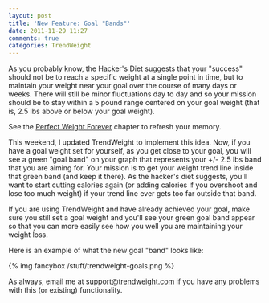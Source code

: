 ```yaml
---
layout: post
title: 'New Feature: Goal "Bands"'
date: 2011-11-29 11:27
comments: true
categories: TrendWeight
---
```


As you probably know, the Hacker's Diet suggests that your "success" should not be to reach a specific weight at a single point in time, but to maintain your weight near your goal over the course of many days or weeks. There will still be minor fluctuations day to day and so your mission should be to stay within a 5 pound range centered on your goal weight (that is, 2.5 lbs above or below your goal weight).

See the [Perfect Weight Forever](http://www.fourmilab.ch/hackdiet/e4/forever.html) chapter to refresh your memory.

This weekend, I updated TrendWeight to implement this idea.  Now, if you have a goal weight set for yourself, as you get close to your goal, you will see a green "goal band" on your graph that represents your +/- 2.5 lbs band that you are aiming for.  Your mission is to get your weight trend line inside that green band (and keep it there).  As the hacker's diet suggests, you'll want to start cutting calories again (or adding calories if you overshoot and lose too much weight) if your trend line ever gets too far outside that band.

If you are using TrendWeight and have already achieved your goal, make sure you still set a goal weight and you'll see your green goal band appear so that you can more easily see how you well you are maintaining your weight loss.

Here is an example of what the new goal "band" looks like:

{% img fancybox /stuff/trendweight-goals.png %}

As always, email me at [support@trendweight.com](mailto:support@trendweight.com) if you have any problems with this (or existing) functionality.
